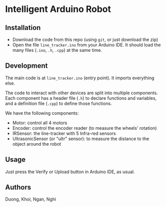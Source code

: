 # Intelligent Arduino Robot

## Installation
- Download the code from this repo (using `git`, or just download the zip)
- Open the file `line_tracker.ino` from your Arduino IDE. It should load the many files (`.ino`, `.h`, `.cpp`) at the same time.

## Development
The main code is at `line_tracker.ino` (entry point). It imports everything else.

The code to interact with other devices are split into multiple components. Each component has a header file (`.h`) to declare functions and variables, and a definition file (`.cpp`) to define those functions.

We have the following components:
- Motor: control all 4 motors
- Encoder: control the encoder reader (to measure the wheels' rotation)
- IRSensor: the line-tracker with 5 Infra-red sensors
- UltrasonicSensor (or "ultr" sensor): to measure the distance to the object around the robot

## Usage
Just press the Verify or Upload button in Arduino IDE, as usual. 

## Authors
Duong, Khoi, Ngan, Nghi
